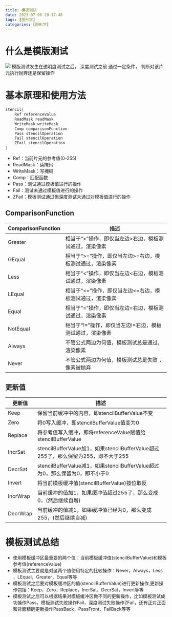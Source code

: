 ```yaml
---
title: 模板测试
date: 2023-07-06 20:17:48
tags: [图形学]
categories: [图形学]
---
```

# 什么是模版测试

![](https://strainbow.oss-cn-hangzhou.aliyuncs.com/20230708184843.png)
模版测试发生在透明度测试之后， 深度测试之前
通过一定条件， 判断对该片元执行抛弃还是保留操作

# 基本原理和使用方法

```c++
stencil{
	Ref referenceValue
	ReadMask readMask
	WriteMask writeMask
	Comp comparisonFunction
	Pass stencilOperation
	Fail stencilOperation
	ZFail stencilOperation
}
```

- Ref：当前片元的参考值(0-255)
- ReadMask：读掩码
- WriteMask：写掩码
- Comp：匹配函数
- Pass：测试通过模板值进行的操作
- Fail：测试未通过模板值进行的操作
- ZFail：模板测试通过但深度测试未通过对模板值进行的操作

## ComparisonFunction
| ComparisonFunction | 描述 |
| ----  | ----  |
|Greater	|相当于“>”操作，即仅当左边>右边，模板测试通过，渲染像素|
|GEqual	|相当于“>=”操作，即仅当左边>=右边，模板测试通过，渲染像素|
|Less	|相当于“<”操作，即仅当左边<右边，模板测试通过，渲染像素|
|LEqual	|相当于“<=”操作，即仅当左边<=右边，模板测试通过，渲染像素|
|Equal	|相当于“=”操作，即仅当左边=右边，模板测试通过，渲染像素|
|NotEqual	|相当于“!=”操作，即仅当左边!=右边，模板测试通过，渲染像素|
|Always	|不管公式两边为何值，模板测试总是通过，渲染像素|
|Never	|不管公式两边为何值，模板测试总是失败 ，像素被抛弃|


## 更新值
|更新值|	描述|
| ----  | ----  |
|Keep	|保留当前缓冲中的内容，即stencilBufferValue不变
|Zero	|将0写入缓冲，即stencilBufferValue值变为0
|Replace	|将参考值写入缓冲，即将referenceValue赋值给stencilBufferValue
|IncrSat	|stencilBufferValue加1，如果stencilBufferValue超过255了，那么保留为255，即不大于255
|DecrSat	|stencilBufferValue减1，如果stencilBufferValue超过为0，那么保留为0，即不小于0
|Invert	|将当前模板缓冲值(stencilBufferValue)按位取反
|IncrWrap	|当前缓冲的值加1，如果缓冲值超过255了，那么变成0，(然后继续自增)
|DecrWrap	|当前缓冲的值减1，如果缓冲值已经为0，那么变成255，(然后继续自减)

# 模板测试总结
- 使用模板缓冲区最重要的两个值：当前模板缓冲值(stencilBufferValue)和模板参考值(referenceValue)
- 模板测试主要就是对这两个值使用特定的比较操作：Never，Always，Less ，LEqual，Greater，Equal等等
- 模板测试之后要对模板缓冲区的值(stencilBufferValue)进行更新操作,更新操作包括：Keep，Zero，Replace，IncrSat，DecrSat，Invert等等
- 模板测试之后可以根据结果对模板缓冲区做不同的更新操作，比如模板测试成功操作Pass，模板测试失败操作Fail，深度测试失败操作ZFail，还有正对正面和背面精确更新操作PassBack，PassFront，FailBack等等
